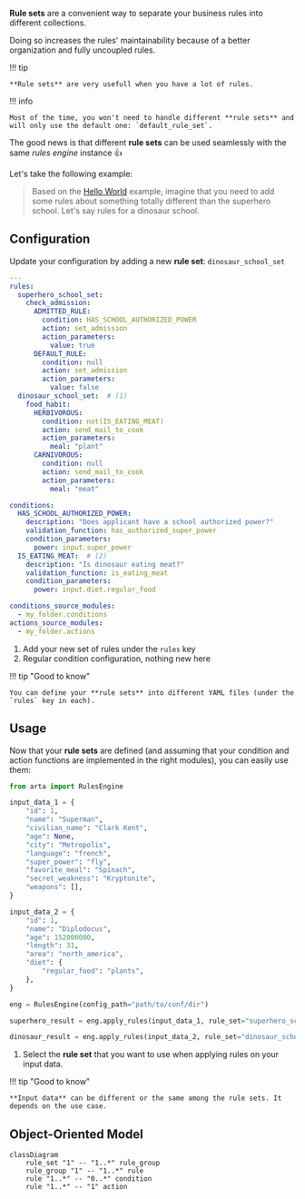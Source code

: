 **Rule sets** are a convenient way to separate your business rules into different collections. 

Doing so increases the rules' maintainability because of a better organization and fully uncoupled rules.

!!! tip

    **Rule sets** are very usefull when you have a lot of rules.

!!! info
    
    Most of the time, you won't need to handle different **rule sets** and will only use the default one: `default_rule_set`.

The good news is that different **rule sets** can be used seamlessly with the same *rules engine* instance :+1:

Let's take the following example:

> Based on the [Hello World](how_to.md#hello-world) example, imagine that you need to add some rules about something totally different than the superhero school. Let's say rules for a dinosaur school.

## Configuration

Update your configuration by adding a new **rule set**: `dinosaur_school_set`

```yaml hl_lines="15-26"
---
rules:
  superhero_school_set:
    check_admission:
      ADMITTED_RULE:
        condition: HAS_SCHOOL_AUTHORIZED_POWER
        action: set_admission
        action_parameters:
          value: true
      DEFAULT_RULE:
        condition: null
        action: set_admission
        action_parameters:
          value: false
  dinosaur_school_set:  # (1)
    food_habit:
      HERBIVOROUS:
        condition: not(IS_EATING_MEAT)
        action: send_mail_to_cook
        action_parameters:
          meal: "plant"
      CARNIVOROUS:
        condition: null
        action: send_mail_to_cook
        action_parameters:
          meal: "meat"

conditions:
  HAS_SCHOOL_AUTHORIZED_POWER:
    description: "Does applicant have a school authorized power?"
    validation_function: has_authorized_super_power
    condition_parameters:
      power: input.super_power
  IS_EATING_MEAT:  # (2)
    description: "Is dinosaur eating meat?"
    validation_function: is_eating_meat
    condition_parameters:
      power: input.diet.regular_food

conditions_source_modules:
  - my_folder.conditions
actions_source_modules:
  - my_folder.actions
```

1. Add your new set of rules under the `rules` key
2. Regular condition configuration, nothing new here

!!! tip "Good to know"

    You can define your **rule sets** into different YAML files (under the `rules` key in each).

## Usage

Now that your **rule sets** are defined (and assuming that your condition and action functions are implemented in the right modules), you can easily use them:

```python
from arta import RulesEngine

input_data_1 = {
    "id": 1,
    "name": "Superman",
    "civilian_name": "Clark Kent",
    "age": None,
    "city": "Metropolis",
    "language": "french",
    "super_power": "fly",
    "favorite_meal": "Spinach",
    "secret_weakness": "Kryptonite",
    "weapons": [],
}

input_data_2 = {
    "id": 1,
    "name": "Diplodocus",
    "age": 152000000,
    "length": 31,
    "area": "north_america",
    "diet": {
        "regular_food": "plants",
    },
}

eng = RulesEngine(config_path="path/to/conf/dir")

superhero_result = eng.apply_rules(input_data_1, rule_set="superhero_school_set")  # (1)

dinosaur_result = eng.apply_rules(input_data_2, rule_set="dinosaur_school_set")
```

1. Select the **rule set** that you want to use when applying rules on your input data.

!!! tip "Good to know"

    **Input data** can be different or the same among the rule sets. It depends on the use case.

## Object-Oriented Model

```mermaid
classDiagram
    rule_set "1" -- "1..*" rule_group
    rule_group "1" -- "1..*" rule
    rule "1..*" -- "0..*" condition
    rule "1..*" -- "1" action
```
